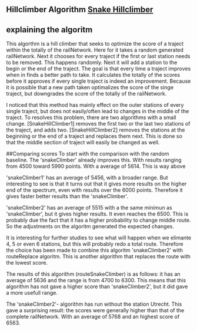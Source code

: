 ## Hillclimber Algorithm [Snake Hillclimber](#snake-hillclimber)
## explaining the algoritm
This algorthm is a hill climber that seeks to optimize the score of a traject within the
totally of the railNetwork.
Here for it takes a random generated railNetwork. Next it chooses for every traject if the first
or last station needs to be removed. This happens randomly. Next it will add a station to the
begin or the end of the traject.
The goal is that every time a traject improves when in finds a better path to take.
It calculates the totally of the scores before it approves if every single traject is indeed an improvement.
Because it is possible that a new path taken optimalizes the score of the singe traject, but downgrades
the score of the totally of the railNetwork.

I noticed that this method has mainly effect on the outer stations of every single traject, but does not
easily/often lead to changes in the middle of the traject. To resolves this problem, there are two algorithms
with a small change. [SnakeHillClimber1] removes the first two or the last two stations of the traject, and adds
two.
[SnakeHillClimber2] removes the stations at the beginning or the end of a traject and replaces them next.
This is done so that the middle section of traject will easily be changed as well.


##Comparing scores
To start with the comparison with the random baseline. The 'snakeClimber' already improves this.
With results ranging from 4500 toward 5990 points. With a average of 5614. This is way above

'snakeClimber1' has an average of 5456, with a broader range. But interesting to see is that it turns out
that it gives more results on the higher end of the spectrum, even with results over the 6000 points.
Therefore it gives faster better results than the 'snakeClimber'.

'snakeClimber2' has an average of 5515 with a the same minimun as 'snakeClimber', but it gives higher
results. It even reaches the 6500. This is probably due the fact that it has a higher probability
to change middle route. So the adjustments on the algoritm generated the expected changes.

It is interesting for further studies to see what will happen when we elimante 4, 5 or even 6 stations,
but this will probably redo a total route. Therefore the choice has been made to combine this algoritm 'snakeClimber2'
with routeReplace algoritm. This is another algorithm that replaces the route with the lowest score.

The results of this algorithm (routeSnakeClimber) is as follows: it has an average of 5636 and the range is from 4700 to 6300.
This means that this algorithm has not gave a higher score than 'snakeClimber2', but it did gave a more usefull range.


The 'snakeClimber2'- algorithm has run without the station Utrecht. This gave a surprising result: the scores were generally higher than that of the complete railNetwork. With an average of 5768 and an highest score of 6563.
